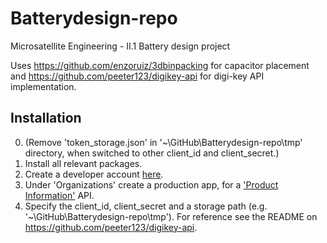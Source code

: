 # Batterydesign-repo
 Microsatellite Engineering - II.1 Battery design project

Uses https://github.com/enzoruiz/3dbinpacking for capacitor placement and https://github.com/peeter123/digikey-api for digi-key API implementation.

## Installation
0. (Remove 'token_storage.json' in '~\GitHub\Batterydesign-repo\tmp' directory, when switched to other client_id and client_secret.)
1. Install all relevant packages.
2. Create a developer account [here](https://developer.digikey.com/). 
3. Under 'Organizations' create a production app, for a ['Product Information'](https://developer.digikey.com/products/product-information) API.
4. Specify the client_id, client_secret and a storage path (e.g. '~\GitHub\Batterydesign-repo\tmp'). For reference see the README on https://github.com/peeter123/digikey-api.
